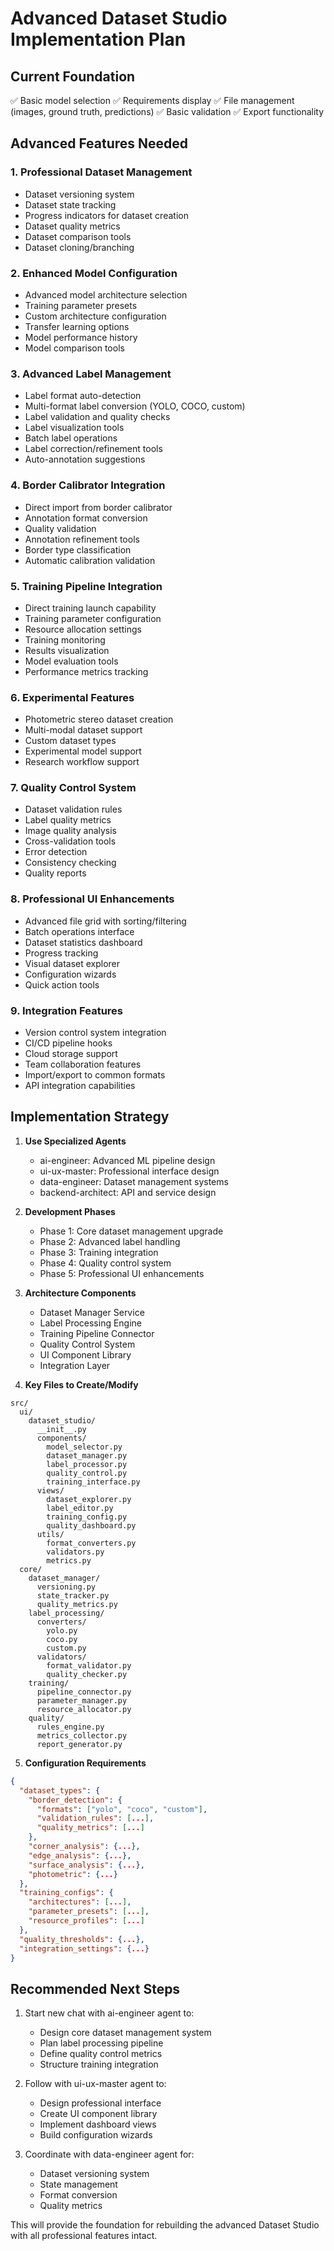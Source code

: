 # Advanced Dataset Studio Implementation Plan

## Current Foundation
✅ Basic model selection
✅ Requirements display
✅ File management (images, ground truth, predictions)
✅ Basic validation
✅ Export functionality

## Advanced Features Needed

### 1. Professional Dataset Management
- Dataset versioning system
- Dataset state tracking
- Progress indicators for dataset creation
- Dataset quality metrics
- Dataset comparison tools
- Dataset cloning/branching

### 2. Enhanced Model Configuration
- Advanced model architecture selection
- Training parameter presets
- Custom architecture configuration
- Transfer learning options 
- Model performance history
- Model comparison tools

### 3. Advanced Label Management
- Label format auto-detection
- Multi-format label conversion (YOLO, COCO, custom)
- Label validation and quality checks
- Label visualization tools
- Batch label operations
- Label correction/refinement tools
- Auto-annotation suggestions

### 4. Border Calibrator Integration
- Direct import from border calibrator
- Annotation format conversion
- Quality validation
- Annotation refinement tools
- Border type classification
- Automatic calibration validation

### 5. Training Pipeline Integration
- Direct training launch capability
- Training parameter configuration
- Resource allocation settings
- Training monitoring
- Results visualization
- Model evaluation tools
- Performance metrics tracking

### 6. Experimental Features
- Photometric stereo dataset creation
- Multi-modal dataset support
- Custom dataset types
- Experimental model support
- Research workflow support

### 7. Quality Control System
- Dataset validation rules
- Label quality metrics
- Image quality analysis
- Cross-validation tools
- Error detection
- Consistency checking
- Quality reports

### 8. Professional UI Enhancements
- Advanced file grid with sorting/filtering
- Batch operations interface
- Dataset statistics dashboard
- Progress tracking
- Visual dataset explorer
- Configuration wizards
- Quick action tools

### 9. Integration Features
- Version control system integration
- CI/CD pipeline hooks
- Cloud storage support
- Team collaboration features
- Import/export to common formats
- API integration capabilities

## Implementation Strategy

1. **Use Specialized Agents**
   - ai-engineer: Advanced ML pipeline design
   - ui-ux-master: Professional interface design
   - data-engineer: Dataset management systems
   - backend-architect: API and service design

2. **Development Phases**
   - Phase 1: Core dataset management upgrade
   - Phase 2: Advanced label handling
   - Phase 3: Training integration
   - Phase 4: Quality control system
   - Phase 5: Professional UI enhancements

3. **Architecture Components**
   - Dataset Manager Service
   - Label Processing Engine
   - Training Pipeline Connector
   - Quality Control System
   - UI Component Library
   - Integration Layer

4. **Key Files to Create/Modify**
```
src/
  ui/
    dataset_studio/
      __init__.py
      components/
        model_selector.py
        dataset_manager.py
        label_processor.py
        quality_control.py
        training_interface.py
      views/
        dataset_explorer.py
        label_editor.py
        training_config.py
        quality_dashboard.py
      utils/
        format_converters.py
        validators.py
        metrics.py
  core/
    dataset_manager/
      versioning.py
      state_tracker.py
      quality_metrics.py
    label_processing/
      converters/
        yolo.py
        coco.py
        custom.py
      validators/
        format_validator.py
        quality_checker.py
    training/
      pipeline_connector.py
      parameter_manager.py
      resource_allocator.py
    quality/
      rules_engine.py
      metrics_collector.py
      report_generator.py
```

5. **Configuration Requirements**
```json
{
  "dataset_types": {
    "border_detection": {
      "formats": ["yolo", "coco", "custom"],
      "validation_rules": [...],
      "quality_metrics": [...]
    },
    "corner_analysis": {...},
    "edge_analysis": {...},
    "surface_analysis": {...},
    "photometric": {...}
  },
  "training_configs": {
    "architectures": [...],
    "parameter_presets": [...],
    "resource_profiles": [...]
  },
  "quality_thresholds": {...},
  "integration_settings": {...}
}
```

## Recommended Next Steps

1. Start new chat with ai-engineer agent to:
   - Design core dataset management system
   - Plan label processing pipeline
   - Define quality control metrics
   - Structure training integration

2. Follow with ui-ux-master agent to:
   - Design professional interface
   - Create UI component library
   - Implement dashboard views
   - Build configuration wizards

3. Coordinate with data-engineer agent for:
   - Dataset versioning system
   - State management
   - Format conversion
   - Quality metrics

This will provide the foundation for rebuilding the advanced Dataset Studio with all professional features intact.